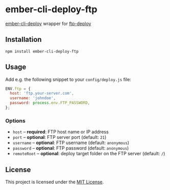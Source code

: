 
ember-cli-deploy-ftp
==============================================================================

[ember-cli-deploy](http://ember-cli-deploy.github.io/ember-cli-deploy/)
wrapper for [ftp-deploy](https://github.com/rickbergfalk/ftp-deploy)


Installation
------------------------------------------------------------------------------

```
npm install ember-cli-deploy-ftp
```


Usage
------------------------------------------------------------------------------

Add e.g. the following snippet to your `config/deploy.js` file:
 
```js
ENV.ftp = {
  host: 'ftp.your-server.com',
  username: 'johndoe',
  password: process.env.FTP_PASSWORD,
};
```

### Options

- `host` – __required__: FTP host name or IP address
- `port` – __optional__: FTP server port (default: `21`)
- `username` – __optional__: FTP username (default: `anonymous`)
- `password` – __optional__: FTP password (default: `anonymous`)
- `remoteRoot` – __optional__: deploy target folder on the FTP server (default: `/`)


License
------------------------------------------------------------------------------

This project is licensed under the [MIT License](LICENSE.md).
